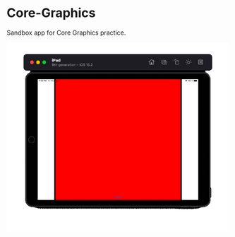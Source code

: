 # Core-Graphics

Sandbox app for Core Graphics practice.

![Screenshot001](https://github.com/ClearCut3000/Core-Graphics/blob/main/Screenshots/scr.gif?raw=true)

